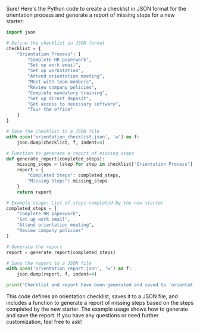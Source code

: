 Sure! Here's the Python code to create a checklist in JSON format for the orientation process and generate a report of missing steps for a new starter:

```python
import json

# Define the checklist in JSON format
checklist = {
    "Orientation Process": [
        "Complete HR paperwork",
        "Set up work email",
        "Set up workstation",
        "Attend orientation meeting",
        "Meet with team members",
        "Review company policies",
        "Complete mandatory training",
        "Set up direct deposit",
        "Get access to necessary software",
        "Tour the office"
    ]
}

# Save the checklist to a JSON file
with open('orientation_checklist.json', 'w') as f:
    json.dump(checklist, f, indent=4)

# Function to generate a report of missing steps
def generate_report(completed_steps):
    missing_steps = [step for step in checklist["Orientation Process"] if step not in completed_steps]
    report = {
        "Completed Steps": completed_steps,
        "Missing Steps": missing_steps
    }
    return report

# Example usage: List of steps completed by the new starter
completed_steps = [
    "Complete HR paperwork",
    "Set up work email",
    "Attend orientation meeting",
    "Review company policies"
]

# Generate the report
report = generate_report(completed_steps)

# Save the report to a JSON file
with open('orientation_report.json', 'w') as f:
    json.dump(report, f, indent=4)

print("Checklist and report have been generated and saved to 'orientation_checklist.json' and 'orientation_report.json' respectively.")
```

This code defines an orientation checklist, saves it to a JSON file, and includes a function to generate a report of missing steps based on the steps completed by the new starter. The example usage shows how to generate and save the report. If you have any questions or need further customization, feel free to ask!
